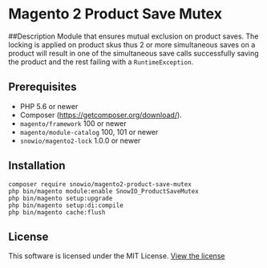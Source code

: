 # Magento 2 Product Save Mutex
##Description
Module that ensures mutual exclusion on product saves. The locking is applied on product skus thus 2 or more
simultaneous saves on a product will result in one of the simultaneous save calls successfully saving the product
and the rest failing with a `RuntimeException`.

## Prerequisites
* PHP 5.6 or newer
* Composer  (https://getcomposer.org/download/).
* `magento/framework` 100 or newer
* `magento/module-catalog` 100, 101 or newer
* `snowio/magento2-lock` 1.0.0 or newer


## Installation
```
composer require snowio/magento2-product-save-mutex
php bin/magento module:enable SnowIO_ProductSaveMutex
php bin/magento setup:upgrade
php bin/magento setup:di:compile
php bin/magento cache:flush
```

## License
This software is licensed under the MIT License. [View the license](LICENSE)
